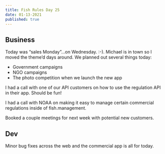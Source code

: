 ```yaml
---
title: Fish Rules Day 25
date: 01-13-2021
published: true
---
```



## Business

Today was “sales Monday”…on Wednesday. :-). Michael is in town so I moved the theme’d days around.  We planned out several things today:
- Government campaigns
- NGO campaigns
- The photo competition when we launch the new app

I had a call with one of our API customers on how to use the regulation API in their app.  Should be fun!

I had a call with NOAA on making it easy to manage certain commercial regulations inside of fish.management.

Booked a couple meetings for next week with potential new customers.

## Dev

Minor bug fixes across the web and the commercial app is all for today.